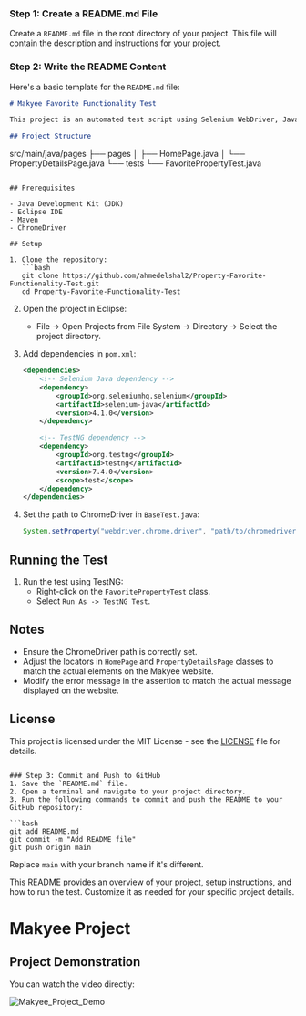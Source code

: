 ### Step 1: Create a README.md File
Create a `README.md` file in the root directory of your project. This file will contain the description and instructions for your project.

### Step 2: Write the README Content
Here's a basic template for the `README.md` file:

```markdown
# Makyee Favorite Functionality Test

This project is an automated test script using Selenium WebDriver, Java, Page Object Model (POM), and TestNG to validate the favorite functionality on the Makyee website when a guest tries to favorite a property from the property details page. The script asserts the error the user receives.

## Project Structure

```
src/main/java/pages
├── pages
│   ├── HomePage.java
│   └── PropertyDetailsPage.java
└── tests
    └── FavoritePropertyTest.java
```

## Prerequisites

- Java Development Kit (JDK)
- Eclipse IDE
- Maven
- ChromeDriver

## Setup

1. Clone the repository:
   ```bash
   git clone https://github.com/ahmedelshal2/Property-Favorite-Functionality-Test.git
   cd Property-Favorite-Functionality-Test
   ```

2. Open the project in Eclipse:
   - File -> Open Projects from File System -> Directory -> Select the project directory.

3. Add dependencies in `pom.xml`:

   ```xml
   <dependencies>
       <!-- Selenium Java dependency -->
       <dependency>
           <groupId>org.seleniumhq.selenium</groupId>
           <artifactId>selenium-java</artifactId>
           <version>4.1.0</version>
       </dependency>

       <!-- TestNG dependency -->
       <dependency>
           <groupId>org.testng</groupId>
           <artifactId>testng</artifactId>
           <version>7.4.0</version>
           <scope>test</scope>
       </dependency>
   </dependencies>
   ```

4. Set the path to ChromeDriver in `BaseTest.java`:
   ```java
   System.setProperty("webdriver.chrome.driver", "path/to/chromedriver");
   ```

## Running the Test

1. Run the test using TestNG:
   - Right-click on the `FavoritePropertyTest` class.
   - Select `Run As -> TestNG Test`.

## Notes

- Ensure the ChromeDriver path is correctly set.
- Adjust the locators in `HomePage` and `PropertyDetailsPage` classes to match the actual elements on the Makyee website.
- Modify the error message in the assertion to match the actual message displayed on the website.

## License

This project is licensed under the MIT License - see the [LICENSE](LICENSE) file for details.
```

### Step 3: Commit and Push to GitHub
1. Save the `README.md` file.
2. Open a terminal and navigate to your project directory.
3. Run the following commands to commit and push the README to your GitHub repository:

```bash
git add README.md
git commit -m "Add README file"
git push origin main
```

Replace `main` with your branch name if it's different.

This README provides an overview of your project, setup instructions, and how to run the test. Customize it as needed for your specific project details.
# Makyee Project

## Project Demonstration

You can watch the video directly:

![Makyee_Project_Demo](https://github.com/ahmedelshal2/Property-Favorite-Functionality-Test/assets/40341302/eab678bb-c0e0-44f8-8cdc-6499c30db663)

